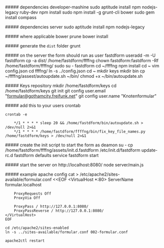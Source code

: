 ####\# dependencies developer-mashine
	sudo aptitude install npm nodejs-legacy ruby-dev
	npm install
	sudo npm install -g grunt-cli bower
	sudo gem install compass

####\# dependencies server
        sudo aptitude install npm nodejs-legacy

####\# where applicable
    bower prune
    bower install

####\# generate the `dist` folder
    grunt

####\# on the server the form should run as user fastdform
    useradd -m -U fastdform
    cp -a dist/ /home/fastdform/ffffng
    chown fastdform:fastdform -Rf /home/fastdform/ffffng/
    sudo su - fastdform
    cd ~/ffffng
    npm install
    cd ~
    vim config.json
    cd ffffng/
    ln -s ../config.json
    cd ~
    mkdir keys
    mkdir bin 
    cp ~/ffffng/assest/autoupdate.sh ~/bin/
    chmod +x ~/bin/autoupdate.sh

####\# Keys repository
    mkdir /home/fastdform/keys
    cd /home/fastdform/keys
    git init
    git config user.email "formular@gothamcity.freifunk.net"
    git config user.name "Knotenformular"

####\# add this to your users crontab

    crontab -e

	    */1 * * * * sleep 20 && /home/fastdform/bin/autoupdate.sh > /dev/null 2>&1
	    */1 * * * * /home/fastdform/ffffng/bin/fix_key_file_names.py /home/fastdform/keys > /dev/null 2>&1

####\# create the init script to start the form as deamon
    su -
    cp /home/fastdform/ffffng/assets/init.d.fastdform /etc/init.d/fastdform
    update-rc.d fastdform defaults
    service fastdform start

####\# start the server on http://localhost:8080/
    node server/main.js

####\# example apache config
	cat > /etc/apache2/sites-available/formular.conf <<EOF
	<VirtualHost *:80>
	    ServerName formular.localhost
	    
	    ProxyRequests Off
	    ProxyVia Off
	    
	    ProxyPass / http://127.0.0.1:8080/
	    ProxyPassReverse / http://127.0.0.1:8080/
	</VirtualHost>
	EOF

	cd /etc/apache2/sites-enabled
	ln -s ../sites-available/formular.conf 002-formular.conf

	apache2ctl restart

